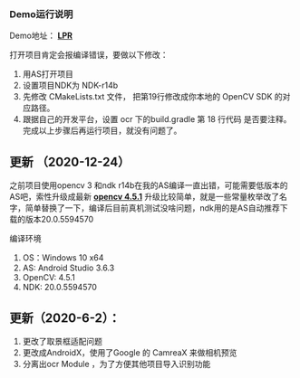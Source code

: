 ### Demo运行说明

Demo地址： **[LPR](https://github.com/AleynP/LPR)**

打开项目肯定会报编译错误，要做以下修改：
1. 用AS打开项目
2. 设置项目NDK为 NDK-r14b
3. 先修改 CMakeLists.txt 文件， 把第19行修改成你本地的 OpenCV SDK 的对应路径。
4. 跟据自己的开发平台，设置 ocr 下的build.gradle  第 18 行代码 是否要注释。
完成以上步骤后再运行项目，就没有问题了。

## 更新 （2020-12-24）

之前项目使用opencv 3 和ndk r14b在我的AS编译一直出错，可能需要低版本的AS吧，索性升级成最新 **[opencv 4.5.1](https://sourceforge.net/projects/opencvlibrary/files/4.5.1/opencv-4.5.1-android-sdk.zip/download)**
升级比较简单，就是一些常量枚举改了名字，简单替换了一下，编译后目前真机测试没啥问题，ndk用的是AS自动推荐下载的版本20.0.5594570

编译环境
1. OS：Windows 10 x64
2. AS: Android Studio 3.6.3
3. OpenCV: 4.5.1
4. NDK: 20.0.5594570

## 更新（2020-6-2）：

1. 更改了取景框适配问题
2. 更改成AndroidX，使用了Google 的 CamreaX 来做相机预览
3. 分离出ocr Module ，为了方便其他项目导入识别功能
